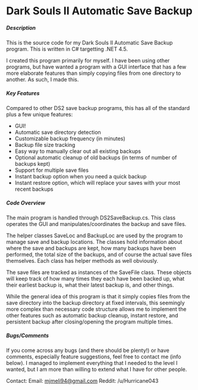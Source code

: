 Dark Souls II Automatic Save Backup
=============

##### Description
This is the source code for my Dark Souls II Automatic Save Backup program. This is written in C# targetting .NET 4.5.

I created this program primarily for myself. I have been using other programs, but have wanted a program with a GUI interface that has a few more elaborate features than simply copying files from one directory to another. As such, I made this.

##### Key Features
Compared to other DS2 save backup programs, this has all of the standard plus a few unique features:

* GUI!
* Automatic save directory detection
* Customizable backup frequency (in minutes)
* Backup file size tracking
* Easy way to manually clear out all existing backups
* Optional automatic cleanup of old backups (in terms of number of backups kept)
* Support for multiple save files
* Instant backup option when you need a quick backup
* Instant restore option, which will replace your saves with your most recent backups

##### Code Overview
The main program is handled through DS2SaveBackup.cs. This class operates the GUI and manipulates/coordinates the backup and save files.

The helper classes SaveLoc and BackupLoc are used by the program to manage save and backup locations. The classes hold information about where the save and backups are kept, how many backups have been performed, the total size of the backups, and of course the actual save files themselves. Each class has helper methods as well obviously.

The save files are tracked as instances of the SaveFile class. These objects will keep track of how many times they each have been backed up, what their earliest backup is, what their latest backup is, and other things.

While the general idea of this program is that it simply copies files from the save directory into the backup directory at fixed intervals, this seemingly more complex than necessary code structure allows me to implement the other features such as automatic backup cleanup, instant restore, and persistent backup after closing/opening the program multiple times.

##### Bugs/Comments
If you come across any bugs (and there should be plenty!) or have comments, especially feature suggestions, feel free to contact me (info below). I managed to implement everything that I needed to the level I wanted, but I am more than willing to extend what I have for other people.

Contact:
  Email: mjmeli94@gmail.com
  Reddit: /u/Hurricane043
